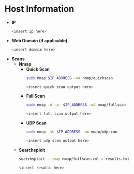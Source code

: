 # Host Information
- **IP**
    ```bash
    <insert ip here>
    ```
- **Web Domain (if applicable)**
    ```bash
    <insert domain here>
    ```
- **Scans**
    - **Nmap**
        - **Quick Scan**
            ```bash
            sudo nmap $IP_ADDRESS -oA nmap/quickscan
            ```
            ```bash
            <insert quick scan output here>
            ```
        - **Full Scan**
            ```bash
            sudo nmap -A -p- $IP_ADDRESS -oA nmap/fullscan
            ```
            ```bash
            <insert full scan output here>
            ```
        - **UDP Scan**
            ```bash
            sudo nmap -sU $IP_ADDRESS -oA nmap/udpscan
            ```
            ```bash
            <insert udp scan output here>
            ```
    - **Searchsploit**
        ```bash
        searchsploit --nmap nmap/fullscan.xml > results.txt
        ```
        ```bash
        <insert results here>
        ```
